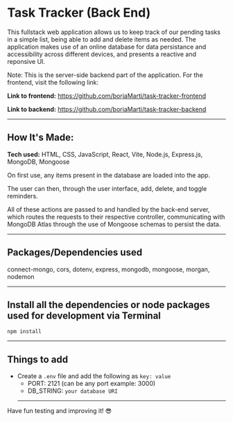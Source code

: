 # Task Tracker (Back End)

This fullstack web application allows us to keep track of our pending tasks in a simple list, being able to add and delete items as needed. The application makes use of an online database for data persistance and accessibility across different devices, and presents a reactive and reponsive UI.

Note: This is the server-side backend part of the application. For the frontend, visit the following link:

**Link to frontend:** https://github.com/borjaMarti/task-tracker-frontend

**Link to backend:** https://github.com/borjaMarti/task-tracker-backend

---

## How It's Made:

**Tech used:** HTML, CSS, JavaScript, React, Vite, Node.js, Express.js, MongoDB, Mongoose

On first use, any items present in the database are loaded into the app.

The user can then, through the user interface, add, delete, and toggle reminders.

All of these actions are passed to and handled by the back-end server, which routes the requests to their respective controller, communicating with MongoDB Atlas through the use of Mongoose schemas to persist the data.

---

## Packages/Dependencies used

connect-mongo, cors, dotenv, express, mongodb, mongoose, morgan, nodemon

---

## Install all the dependencies or node packages used for development via Terminal

`npm install`

---

## Things to add

- Create a `.env` file and add the following as `key: value`
  - PORT: 2121 (can be any port example: 3000)
  - DB_STRING: `your database URI`
  ***

Have fun testing and improving it! 😎
